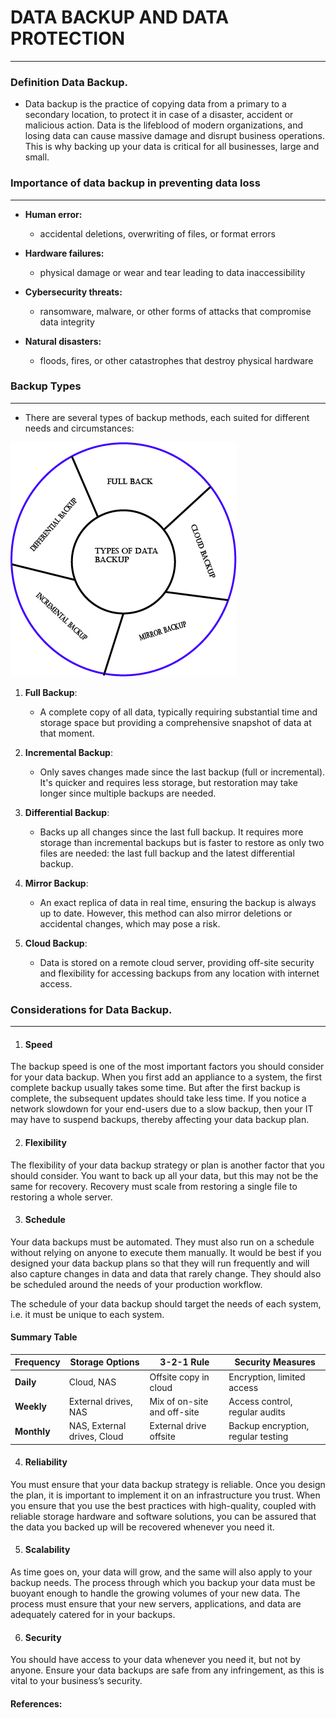 <h1>DATA BACKUP AND DATA PROTECTION</h1>
  
  ---

  ### Definition Data Backup.

+ Data backup is the practice of copying data from a primary to a secondary location, to protect it in case of a disaster, accident or malicious action. Data is the lifeblood of modern organizations, and losing data can cause massive damage and disrupt business operations. This is why backing up your data is critical for all businesses, large and small.

### Importance of data backup in preventing data loss
---
+ **Human error:** 

  - accidental deletions, overwriting of files, or format errors
+ **Hardware failures:** 

  - physical damage or wear and tear leading to data inaccessibility
+ **Cybersecurity threats:** 

  - ransomware, malware, or other forms of attacks that compromise data integrity
+ **Natural disasters:** 

  - floods, fires, or other catastrophes that destroy physical hardware

### Backup Types
---
  - There are several types of backup methods, each suited for different needs and circumstances:
  
  ![The types of data backup](/images/Types-of-data-backup.jpg)



1.  **Full Backup**:

    - A complete copy of all data, typically requiring substantial time and storage space but providing a comprehensive snapshot of data at that moment.
   
3.  **Incremental Backup**:

    - Only saves changes made since the last backup (full or incremental). It's quicker and requires less storage, but restoration may take longer since multiple backups are needed.

5.  **Differential Backup**: 

    - Backs up all changes since the last full backup. It requires more storage than incremental backups but is faster to restore as only two files are needed: the last full backup and the latest differential backup.

6.  **Mirror Backup**: 

    - An exact replica of data in real time, ensuring the backup is always up to date. However, this method can also mirror deletions or accidental changes, which may pose a risk.

7.  **Cloud Backup**: 

    - Data is stored on a remote cloud server, providing off-site security and flexibility for accessing backups from any location with internet access.

### Considerations for Data Backup.

---
1. #### Speed
The backup speed is one of the most important factors you should consider for your data backup. When you first add an appliance to a system, the first complete backup usually takes some time. But after the first backup is complete, the subsequent updates should take less time. If you notice a network slowdown for your end-users due to a slow backup, then your IT may have to suspend backups, thereby affecting your data backup plan.

2. #### Flexibility
The flexibility of your data backup strategy or plan is another factor that you should consider. You want to back up all your data, but this may not be the same for recovery. Recovery must scale from restoring a single file to restoring a whole server.

3. #### Schedule
Your data backups must be automated. They must also run on a schedule without relying on anyone to execute them manually. It would be best if you designed your data backup plans so that they will run frequently and will also capture changes in data and data that rarely change. They should also be scheduled around the needs of your production workflow.

The schedule of your data backup should target the needs of each system, i.e. it must be unique to each system.

#### Summary Table

| Frequency    | Storage Options      | 3-2-1 Rule              | Security Measures              |
|--------------|----------------------|-------------------------|--------------------------------|
| **Daily**    | Cloud, NAS           | Offsite copy in cloud   | Encryption, limited access     |
| **Weekly**   | External drives, NAS | Mix of on-site and off-site | Access control, regular audits |
| **Monthly**  | NAS, External drives, Cloud | External drive offsite | Backup encryption, regular testing |

4. #### Reliability

You must ensure that your data backup strategy is reliable. Once you design the plan, it is important to implement it on an infrastructure you trust. When you ensure that you use the best practices with high-quality, coupled with reliable storage hardware and software solutions, you can be assured that the data you backed up will be recovered whenever you need it.

5. #### Scalability
As time goes on, your data will grow, and the same will also apply to your backup needs. The process through which you backup your data must be buoyant enough to handle the growing volumes of your new data. The process must ensure that your new servers, applications, and data are adequately catered for in your backups.

6. #### Security
You should have access to your data whenever you need it, but not by anyone. Ensure your data backups are safe from any infringement, as this is vital to your business’s security.

#### References:
